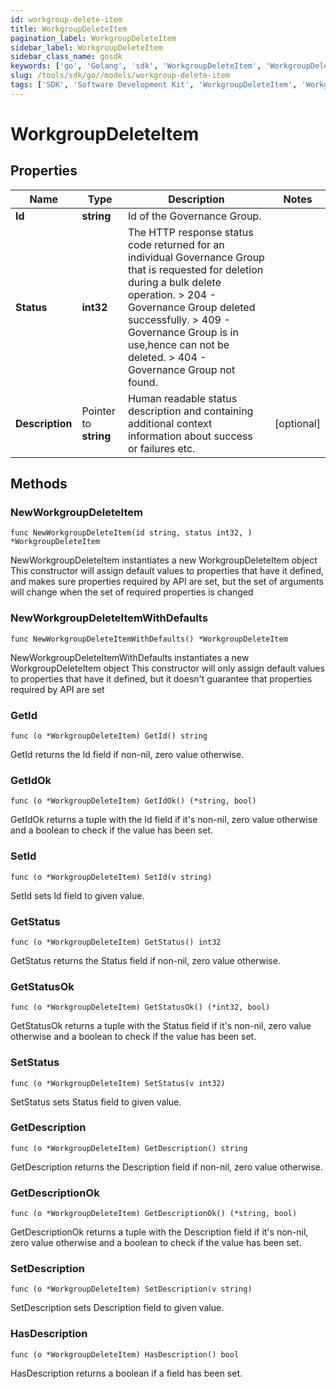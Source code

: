```yaml
---
id: workgroup-delete-item
title: WorkgroupDeleteItem
pagination_label: WorkgroupDeleteItem
sidebar_label: WorkgroupDeleteItem
sidebar_class_name: gosdk
keywords: ['go', 'Golang', 'sdk', 'WorkgroupDeleteItem', 'WorkgroupDeleteItem'] 
slug: /tools/sdk/go//models/workgroup-delete-item
tags: ['SDK', 'Software Development Kit', 'WorkgroupDeleteItem', 'WorkgroupDeleteItem']
---
```


# WorkgroupDeleteItem

## Properties

Name | Type | Description | Notes
------------ | ------------- | ------------- | -------------
**Id** | **string** | Id of the Governance Group. | 
**Status** | **int32** |  The HTTP response status code returned for an individual Governance Group that is requested for deletion during a bulk delete operation.  > 204   -  Governance Group deleted successfully.  > 409   - Governance Group is in use,hence can not be deleted.  > 404   - Governance Group not found.  | 
**Description** | Pointer to **string** | Human readable status description and containing additional context information about success or failures etc.  | [optional] 

## Methods

### NewWorkgroupDeleteItem

`func NewWorkgroupDeleteItem(id string, status int32, ) *WorkgroupDeleteItem`

NewWorkgroupDeleteItem instantiates a new WorkgroupDeleteItem object
This constructor will assign default values to properties that have it defined,
and makes sure properties required by API are set, but the set of arguments
will change when the set of required properties is changed

### NewWorkgroupDeleteItemWithDefaults

`func NewWorkgroupDeleteItemWithDefaults() *WorkgroupDeleteItem`

NewWorkgroupDeleteItemWithDefaults instantiates a new WorkgroupDeleteItem object
This constructor will only assign default values to properties that have it defined,
but it doesn't guarantee that properties required by API are set

### GetId

`func (o *WorkgroupDeleteItem) GetId() string`

GetId returns the Id field if non-nil, zero value otherwise.

### GetIdOk

`func (o *WorkgroupDeleteItem) GetIdOk() (*string, bool)`

GetIdOk returns a tuple with the Id field if it's non-nil, zero value otherwise
and a boolean to check if the value has been set.

### SetId

`func (o *WorkgroupDeleteItem) SetId(v string)`

SetId sets Id field to given value.


### GetStatus

`func (o *WorkgroupDeleteItem) GetStatus() int32`

GetStatus returns the Status field if non-nil, zero value otherwise.

### GetStatusOk

`func (o *WorkgroupDeleteItem) GetStatusOk() (*int32, bool)`

GetStatusOk returns a tuple with the Status field if it's non-nil, zero value otherwise
and a boolean to check if the value has been set.

### SetStatus

`func (o *WorkgroupDeleteItem) SetStatus(v int32)`

SetStatus sets Status field to given value.


### GetDescription

`func (o *WorkgroupDeleteItem) GetDescription() string`

GetDescription returns the Description field if non-nil, zero value otherwise.

### GetDescriptionOk

`func (o *WorkgroupDeleteItem) GetDescriptionOk() (*string, bool)`

GetDescriptionOk returns a tuple with the Description field if it's non-nil, zero value otherwise
and a boolean to check if the value has been set.

### SetDescription

`func (o *WorkgroupDeleteItem) SetDescription(v string)`

SetDescription sets Description field to given value.

### HasDescription

`func (o *WorkgroupDeleteItem) HasDescription() bool`

HasDescription returns a boolean if a field has been set.


